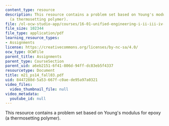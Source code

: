 ```yaml
---
content_type: resource
description: This resource contains a problem set based on Young's modulus for epoxy
  (a thermosetting polymer).
file: /ol-ocw-studio-app/courses/16-01-unified-engineering-i-ii-iii-iv-fall-2005-spring-2006/8447288d5a53667fc0aede95a97a0321_m21_ps14_fall03.pdf
file_size: 102344
file_type: application/pdf
learning_resource_types:
- Assignments
license: https://creativecommons.org/licenses/by-nc-sa/4.0/
ocw_type: OCWFile
parent_title: Assignments
parent_type: CourseSection
parent_uid: a6eb2151-6f41-806d-94ff-dc83eb5f4337
resourcetype: Document
title: m21_ps14_fall03.pdf
uid: 8447288d-5a53-667f-c0ae-de95a97a0321
video_files:
  video_thumbnail_file: null
video_metadata:
  youtube_id: null
---
```

This resource contains a problem set based on Young's modulus for epoxy (a thermosetting polymer).